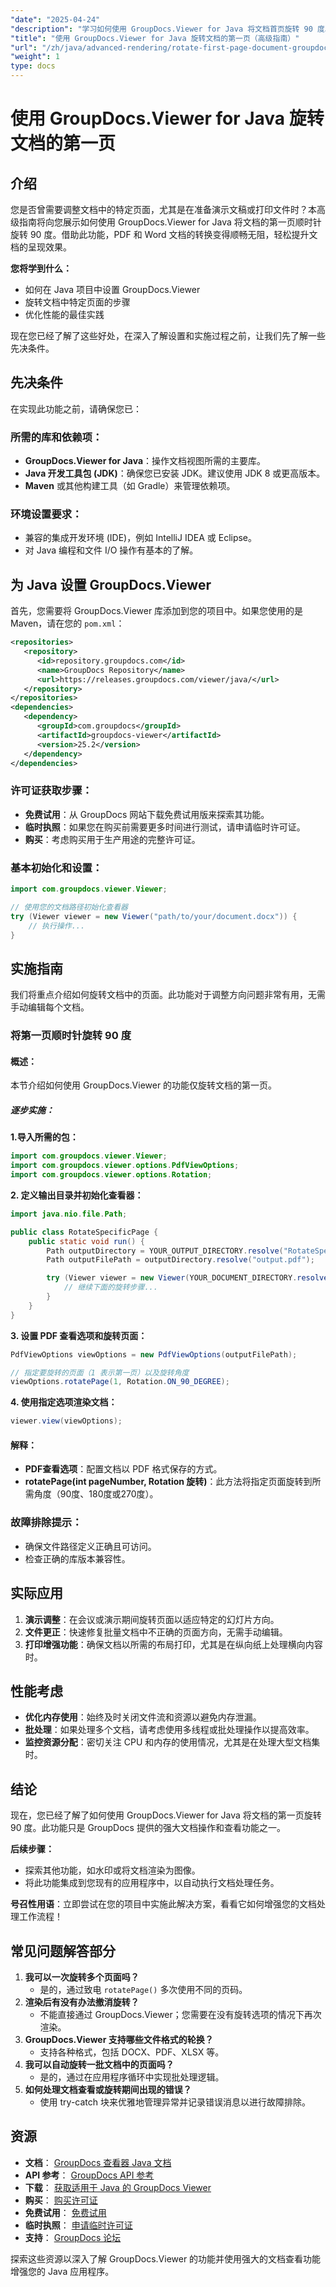 ```yaml
---
"date": "2025-04-24"
"description": "学习如何使用 GroupDocs.Viewer for Java 将文档首页旋转 90 度。这份全面的指南将帮助您轻松提升文档的呈现效果。"
"title": "使用 GroupDocs.Viewer for Java 旋转文档的第一页（高级指南）"
"url": "/zh/java/advanced-rendering/rotate-first-page-document-groupdocs-viewer-java/"
"weight": 1
type: docs
---
```

# 使用 GroupDocs.Viewer for Java 旋转文档的第一页

## 介绍

您是否曾需要调整文档中的特定页面，尤其是在准备演示文稿或打印文件时？本高级指南将向您展示如何使用 GroupDocs.Viewer for Java 将文档的第一页顺时针旋转 90 度。借助此功能，PDF 和 Word 文档的转换变得顺畅无阻，轻松提升文档的呈现效果。

**您将学到什么：**
- 如何在 Java 项目中设置 GroupDocs.Viewer
- 旋转文档中特定页面的步骤
- 优化性能的最佳实践

现在您已经了解了这些好处，在深入了解设置和实施过程之前，让我们先了解一些先决条件。

## 先决条件

在实现此功能之前，请确保您已：

### 所需的库和依赖项：
- **GroupDocs.Viewer for Java**：操作文档视图所需的主要库。
- **Java 开发工具包 (JDK)**：确保您已安装 JDK。建议使用 JDK 8 或更高版本。
- **Maven** 或其他构建工具（如 Gradle）来管理依赖项。

### 环境设置要求：
- 兼容的集成开发环境 (IDE)，例如 IntelliJ IDEA 或 Eclipse。
- 对 Java 编程和文件 I/O 操作有基本的了解。

## 为 Java 设置 GroupDocs.Viewer

首先，您需要将 GroupDocs.Viewer 库添加到您的项目中。如果您使用的是 Maven，请在您的 `pom.xml`：

```xml
<repositories>
   <repository>
      <id>repository.groupdocs.com</id>
      <name>GroupDocs Repository</name>
      <url>https://releases.groupdocs.com/viewer/java/</url>
   </repository>
</repositories>
<dependencies>
   <dependency>
      <groupId>com.groupdocs</groupId>
      <artifactId>groupdocs-viewer</artifactId>
      <version>25.2</version>
   </dependency>
</dependencies>
```

### 许可证获取步骤：
- **免费试用**：从 GroupDocs 网站下载免费试用版来探索其功能。
- **临时执照**：如果您在购买前需要更多时间进行测试，请申请临时许可证。
- **购买**：考虑购买用于生产用途的完整许可证。

### 基本初始化和设置：

```java
import com.groupdocs.viewer.Viewer;

// 使用您的文档路径初始化查看器
try (Viewer viewer = new Viewer("path/to/your/document.docx")) {
    // 执行操作...
}
```

## 实施指南

我们将重点介绍如何旋转文档中的页面。此功能对于调整方向问题非常有用，无需手动编辑每个文档。

### 将第一页顺时针旋转 90 度

#### 概述：
本节介绍如何使用 GroupDocs.Viewer 的功能仅旋转文档的第一页。

##### 逐步实施：

**1.导入所需的包：**

```java
import com.groupdocs.viewer.Viewer;
import com.groupdocs.viewer.options.PdfViewOptions;
import com.groupdocs.viewer.options.Rotation;
```

**2. 定义输出目录并初始化查看器：**

```java
import java.nio.file.Path;

public class RotateSpecificPage {
    public static void run() {
        Path outputDirectory = YOUR_OUTPUT_DIRECTORY.resolve("RotateSpecificPage");
        Path outputFilePath = outputDirectory.resolve("output.pdf");

        try (Viewer viewer = new Viewer(YOUR_DOCUMENT_DIRECTORY.resolve("Sample.docx"))) {
            // 继续下面的旋转步骤...
        }
    }
}
```

**3. 设置 PDF 查看选项和旋转页面：**

```java
PdfViewOptions viewOptions = new PdfViewOptions(outputFilePath);

// 指定要旋转的页面（1 表示第一页）以及旋转角度
viewOptions.rotatePage(1, Rotation.ON_90_DEGREE);
```

**4. 使用指定选项渲染文档：**

```java
viewer.view(viewOptions);
```

#### 解释：
- **PDF查看选项**：配置文档以 PDF 格式保存的方式。
- **rotatePage(int pageNumber, Rotation 旋转)**：此方法将指定页面旋转到所需角度（90度、180度或270度）。

### 故障排除提示：
- 确保文件路径定义正确且可访问。
- 检查正确的库版本兼容性。

## 实际应用

1. **演示调整**：在会议或演示期间旋转页面以适应特定的幻灯片方向。
2. **文件更正**：快速修复批量文档中不正确的页面方向，无需手动编辑。
3. **打印增强功能**：确保文档以所需的布局打印，尤其是在纵向纸上处理横向内容时。

## 性能考虑

- **优化内存使用**：始终及时关闭文件流和资源以避免内存泄漏。
- **批处理**：如果处理多个文档，请考虑使用多线程或批处理操作以提高效率。
- **监控资源分配**：密切关注 CPU 和内存的使用情况，尤其是在处理大型文档集时。

## 结论

现在，您已经了解了如何使用 GroupDocs.Viewer for Java 将文档的第一页旋转 90 度。此功能只是 GroupDocs 提供的强大文档操作和查看功能之一。

**后续步骤：**
- 探索其他功能，如水印或将文档渲染为图像。
- 将此功能集成到您现有的应用程序中，以自动执行文档处理任务。

**号召性用语**：立即尝试在您的项目中实施此解决方案，看看它如何增强您的文档处理工作流程！

## 常见问题解答部分

1. **我可以一次旋转多个页面吗？**
   - 是的，通过致电 `rotatePage()` 多次使用不同的页码。
2. **渲染后有没有办法撤消旋转？**
   - 不能直接通过 GroupDocs.Viewer；您需要在没有旋转选项的情况下再次渲染。
3. **GroupDocs.Viewer 支持哪些文件格式的轮换？**
   - 支持各种格式，包括 DOCX、PDF、XLSX 等。
4. **我可以自动旋转一批文档中的页面吗？**
   - 是的，通过在应用程序循环中实现批处理逻辑。
5. **如何处理文档查看或旋转期间出现的错误？**
   - 使用 try-catch 块来优雅地管理异常并记录错误消息以进行故障排除。

## 资源

- **文档**： [GroupDocs 查看器 Java 文档](https://docs.groupdocs.com/viewer/java/)
- **API 参考**： [GroupDocs API 参考](https://reference.groupdocs.com/viewer/java/)
- **下载**： [获取适用于 Java 的 GroupDocs Viewer](https://releases.groupdocs.com/viewer/java/)
- **购买**： [购买许可证](https://purchase.groupdocs.com/buy)
- **免费试用**： [免费试用](https://releases.groupdocs.com/viewer/java/)
- **临时执照**： [申请临时许可证](https://purchase.groupdocs.com/temporary-license/)
- **支持**： [GroupDocs 论坛](https://forum.groupdocs.com/c/viewer/9)

探索这些资源以深入了解 GroupDocs.Viewer 的功能并使用强大的文档查看功能增强您的 Java 应用程序。